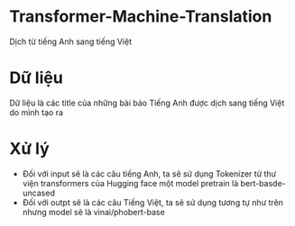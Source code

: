 # Transformer-Machine-Translation
Dịch từ tiếng Anh sang tiếng Việt
# Dữ liệu 
Dữ liệu là các title của những bài báo Tiếng Anh được dịch sang tiếng Việt do mình tạo ra
# Xử lý
- Đối với input sẽ là các câu tiếng Anh, ta sẽ sử dụng Tokenizer từ thư viện transformers của Hugging face một model pretrain là bert-basde-uncased
- Đối với outpt sẽ là các câu Tiếng Việt, ta sẽ sử dụng tương tự như trên nhưng model sẽ là vinai/phobert-base
